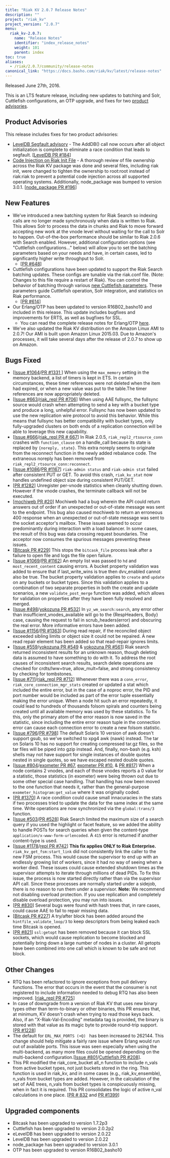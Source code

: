 ```yaml
---
title: "Riak KV 2.0.7 Release Notes"
description: ""
project: "riak_kv"
project_version: "2.0.7"
menu:
  riak_kv-2.0.7:
    name: "Release Notes"
    identifier: "index_release_notes"
    weight: 101
    parent: index
toc: true
aliases:
  - /riak/2.0.7/community/release-notes
canonical_link: "https://docs.basho.com/riak/kv/latest/release-notes"
---
```


Released June 27th, 2016.

This is an LTS feature release, including new updates to batching and Solr, Cuttlefish configurations, an OTP upgrade, and fixes for two [product advisories](#product-advisories).


## Product Advisories

This release includes fixes for two product advisories:

*  [LevelDB Segfault advisory](http://docs.basho.com/community/productadvisories/leveldbsegfault/) - The AddDB() call now occurs after all object initialization is complete to eliminate a race condition that leads to segfault. [[LevelDB PR #184](https://github.com/basho/leveldb/pull/184)] 
* [Code Injection on Riak Init File](http://docs.basho.com/community/productadvisories/codeinjectioninitfiles/) - A thorough review of file ownership across the Riak KV package was done and several files, including riak init, were changed to tighten the ownership to root:root instead of riak:riak to prevent a potential code injection across all supported operating systems. Additionally, node_package was bumped to version 3.0.1. [[node_package PR #196](https://github.com/basho/node_package/pull/196)]



## New Features

* We've introduced a new batching system for Riak Search so indexing calls are no longer made synchronously when data is written to Riak. This allows Solr to process the data in chunks and Riak to move forward accepting new work at the vnode level without waiting for the call to Solr to happen. Out-of-the-box performance should be similar to Riak 2.0.6 with Search enabled. However, additional configuration options (see "Cuttlefish configurations…" below) will allow you to set the batching parameters based on your needs and have, in certain cases, led to significantly higher write throughput to Solr.
  * [[PR #648](https://github.com/basho/yokozuna/pull/648)]
* Cuttlefish configurations have been updated to support the Riak Search batching updates. These configs are tunable via the riak.conf file. (Note: Changes to this file require a restart of Riak). You can control the behavior of batching through various [new Cuttlefish parameters](http://docs.basho.com/riak/kv/2.1.4/configuring/reference/#search). These parameters guide Cuttlefish operation, Solr integration, and statistics on Riak performance.
  * [[PR #614](https://github.com/basho/yokozuna/pull/614)]
* Our Erlang/OTP has been updated to version R16B02_basho10 and included in this release. This update includes bugfixes and improvements for ERTS, as well as bugfixes for SSL.
  * You can read the complete release notes for Erlang/OTP [here](https://github.com/basho/otp/blob/basho-otp-16/BASHO-RELEASES.md).
* We've also updated the Riak KV distribution on the Amazon Linux AMI to 2.0.7! Our AMI is built upon Amazon Linux 2015.03. Due to Amazon's processes, it will take several days after the release of 2.0.7 to show up on Amazon.


## Bugs Fixed

* [[Issue #1064](https://github.com/basho/riak_kv/issues/1064)/[PR #1331 ](https://github.com/basho/riak_kv/pull/1331)] When using the `max_memory` setting in the memory backend, a list of timers is kept in ETS. In certain circumstances, these timer references were not deleted when the item had expired, or when a new value was put to the table.The timer references are now appropriately deleted.
* [[Issue #663](https://github.com/basho/riak_repl/issues/663)/[riak_repl PR #706](https://github.com/basho/riak_repl/pull/706)] When using AAE fullsync, the fullsync source would crash when attempting to send a key with a bucket type and produce a long, unhelpful error. Fullsync has now been updated to use the new replication wire protocol to avoid this behavior. While this means that fullsync has better compatibility with bucket types, only fully-upgraded clusters on both ends of a replication connection will be able to leverage this new capability.
* [[Issue #666](https://github.com/basho/riak_repl/issues/666)/[riak_repl PR # 667](https://github.com/basho/riak_repl/pull/667)] In Riak 2.0.5, `riak_repl2_rtsource_conn` crashes with `function_clause` on a handle_call because its state is replaced by `{noreply, state}`. This extra noreply seems to originate from the reconnect function in the newly added rebalance code. The extraneous noreply has been removed from `riak_repl2_rtsource_conn:reconnect`. 
* [[Issue #1086](https://github.com/basho/riak_kv/issues/1086)/[PR #1167](https://github.com/basho/riak_kv/pull/1167)] `riak-admin status` and `riak-admin stat` failed after consistent PUT or GET. To avoid this crash, `riak_kv_stat` now handles undefined object size during consistent PUT/GET.
* [[PR #1282](https://github.com/basho/riak_kv/pull/1282)] Unregister per-vnode statistics when cleanly shutting down. However if the vnode crashes, the terminate callback will not be executed. 
* [[mochiweb PR #20](https://github.com/basho/mochiweb/pull/20)] Mochiweb had a bug wherein the  API could return answers out of order if an unexpected or out-of-state
message was sent to the endpoint. This bug also caused mochiweb to return an erroneous 400 response when an unexpected or out-of-state message was sent to the socket acceptor's mailbox. These issues seemed to occur predominantly during interaction with a load balancer. In some cases, the result of this bug was data crossing request boundaries. The acceptor now consumes the spurious messages preventing these issues. 
* [[Bitcask PR #229](https://github.com/basho/bitcask/pull/229)] This stops the `bitcask_file` process leak after a failure to open file and logs the file open failure.
* [[Issue #1069](https://github.com/basho/riak_kv/issues/1069)/[PR #1162](https://github.com/basho/riak_kv/pull/1162)] An empty list was passed to `hd` and  `most_recent_content` causing errors. A bucket property validation was added to ensure that  if last_write_wins is true then dvv_enabled cannot also be true. The bucket property validation applies to `create` and `update` on any buckets or bucket types. Since this validation applies to a combination of two separate properties in both the create and update scenarios, a new
`validate_post_merge` function was added, which allows for validation on properties after they have been fully resolved and merged.
* [[Issue #498](https://github.com/basho/yokozuna/issues/498)/[yokozuna PR #532](https://github.com/basho/yokozuna/pull/532)] In `yz_wm_search:search`, any error other than insufficient_vnodes_available will go to the {RespHeaders, Body} case, causing the request to fail in scrub_headers(error) and obscuring the real error. More informative errors have been added.
* [[Issue #1156](https://github.com/basho/riak_kv/issues/1156)/[PR #1363](https://github.com/basho/riak_kv/pull/1363)] During read repair, if the reconciled object exceeded sibling limits or object size it could not be repaired. A new read repair element has been added so that read-repair ignores limits.
* [[Issue #559](https://github.com/basho/yokozuna/issues/559)/[yokozuna PR #549](https://github.com/basho/yokozuna/pull/549) & [yokozuna PR #561](https://github.com/basho/yokozuna/pull/561)] Riak search returned inconsistent results for an unknown reason, though deleting data is assumed to have something to do with it.  To address the root causes of inconsistent search results, search delete operations are checked for crdts/lww=true, allow_mult=false, and strong consistency by checking for tombstones. 
* [[Issue #711](https://github.com/basho/riak_repl/issues/711)/[riak_repl PR #712](https://github.com/basho/riak_repl/pull/712)] Whenever there was a `conn_error`, `riak_core_connection_mgr_stats` created or updated a stat which included the entire error,  but  in the case of a noproc error, the PID and port number would be included as part of the error tuple essentially making the error unique. When a node hit such an error repeatedly, it could lead to hundreds of thousands folsom spirals and counters being created until all available memory was used by these statistics. To fix this, only the primary atom of the error reason is now saved in the statistic, since including the entire error reason tuple in the connection error can cause each connection error to create a new folsom statistic.
* [[Issue #796](https://github.com/basho/riak/issues/796)/[PR #798](https://github.com/basho/riak/pull/798)] The default Solaris 10 version of awk doesn't support gsub, so we've switched to xpg4 awk (nawk) instead. The tar on Solaris 10 has no support for creating compressed tar.gz files, so the tar files will be piped into gzip instead. And, finally, non-bash (e.g. ksh) shells may not have support for single instances of double quotes nested in single quotes, so we have escaped nested double quotes.
* [[Issue #804](https://github.com/basho/riak_core/issues/804)/[exometer PR #67](https://github.com/Feuerlabs/exometer_core/pull/67), [exometer PR #10](https://github.com/basho/exometer_core/pull/10), & [PR #817](https://github.com/basho/riak_core/pull/817)] When a node contains 2 vnodes, and each of those vnodes reports a 0 value for a statistic, those statistics (in exometer) were being thrown out due to some other special case handling. That handling has now been moved to the one function that needs it, rather than the general-purpose `exometer_histogram:get_value` where it was originally coded.
* [[PR #1370](https://github.com/basho/riak_kv/pull/1370)] A race condition could cause small innacuracies in the stats if two processes tried to update the data for the same index at the same time. Write operations are now synchronized via the `global:trans/3` function.
* [[Issue #503](https://github.com/basho/yokozuna/issues/503)/[PR #528](https://github.com/basho/yokozuna/pull/528)] Riak Search limited the maximum size of a search query if you used the highlight or facet feature, so we added the ability to handle POSTs for search queries when given the content-type `application/x-www-form-urlencoded`. A `415` error is returned if another content-type is used.
* [[Issue #1178](https://github.com/basho/riak_kv/issues/1178)/[repl PR #742](https://github.com/basho/riak_repl/pull/742)] **This fix applies ONLY to Riak Enterprise.** `riak_kv_get_fsm:start_link` did not consistently link the caller to the new FSM process. This would cause the supervisor to end up with an endlessly growing list of workers, since it had no way of seeing when a worker died. These issues could cause extended shutdown times as the supervisor attempts to iterate through millions of dead PIDs. To fix this issue, the process is now started directly rather than via the supervisor API call. Since these processes are normally started under a sidejob, there is no reason to run them under a supervisor. **Note:** We recommend not disabling overload protection. If you use replication and completely disable overload protection, you may run into issues.
* [[PR #830](https://github.com/basho/riak_core/pull/830)]  Several bugs were found with hash trees that, in rare cases, could cause AAE to fail to repair missing data.
* [[Bitcask PR #227](https://github.com/basho/bitcask/pull/227)] A try/after block has been added around the `hintfile_validate_loop/3` to keep descriptors from being leaked each time Bitcask is opened.
* [[PR #821](https://github.com/basho/riak_core/pull/821)] `ssl:getopt` has been removed because it can block SSL sockets, which would cause replication to become blocked and potentially bring down a large number of nodes in a cluster. All getopts have been combined into one call which is known to be safe and not block. 


## Other Changes

* RTQ has been refactored to ignore exceptions from pull delivery functions. The error that occurs in the event that the consumer is not registered to include information needed to debug RTQ has also been improved. [[riak_repl PR #725](https://github.com/basho/riak_repl/pull/725)]
* In case of downgrade from a version of Riak KV that uses new binary types other than term-to-binary or other binaries, this PR ensures that, at minimum, KV doesn't crash when trying to read those keys back. Also, if an "X-Riak-Val-Encoding" metadata tag is provided, the binary is stored with that value as its magic byte to provide round-trip support. [[PR #1228](https://github.com/basho/riak_kv/pull/1228)]
* The default for `ERL_MAX_PORTS (+Q) ` has been increased to 262144. This change should help mitigate a fairly rare issue where Erlang would run out of available ports. This issue was seen especially when using the multi-backend, as many more files could be opened depending on the multi-backend configuration.[[Issue #801](https://github.com/basho/riak/issues/801)/[Cuttlefish PR #208](https://github.com/basho/cuttlefish/pull/208)]. 
* This PR modified the riak_core_bucket all_n function to include n_vals from active bucket types, not just buckets stored in the ring. This function is used in riak_kv, and in some cases (e.g., riak_kv_ensemble), n_vals from bucket types are added. However, in the calculation of the set of AAE trees, n_vals from bucket types is conspicuously missing, when in fact it is required. This PR consolidates the logic of active n_val calculations in one place. [[PR # 832](https://github.com/basho/riak_core/pull/832) and [PR #1399](https://github.com/basho/riak_kv/pull/1399)]


## Upgraded components

* Bitcask has been upgraded to version 1.7.2p3
* Cuttlefish has been upgraded to version 2.0.2p2
* eLevelDB has been upgraded to version 2.0.22
* LevelDB has been upgraded to version 2.0.22
* node_package has been upgraded to version 3.0.1
* OTP has been upgraded to version R16B02_basho10
